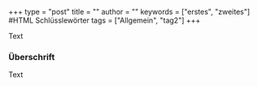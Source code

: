 +++
type = "post"
title = ""
author = ""
keywords = ["erstes", "zweites"] #HTML Schlüsslewörter
tags = ["Allgemein", "tag2"]
+++


Text

### Überschrift

Text